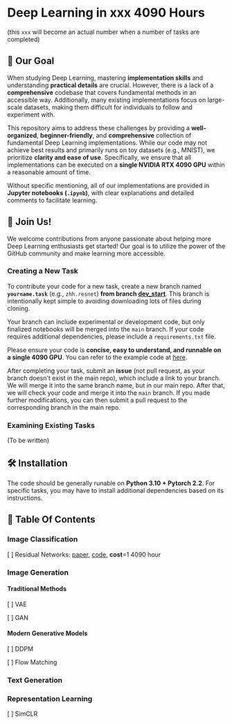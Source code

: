 # Deep Learning in xxx 4090 Hours  

(this `xxx` will become an actual number when a number of tasks are completed)

## 🎯 Our Goal  

When studying Deep Learning, mastering **implementation skills** and understanding **practical details** are crucial. However, there is a lack of a **comprehensive** codebase that covers fundamental methods in an accessible way. Additionally, many existing implementations focus on large-scale datasets, making them difficult for individuals to follow and experiment with.  

This repository aims to address these challenges by providing a **well-organized**, **beginner-friendly**, and **comprehensive** collection of fundamental Deep Learning implementations. While our code may not achieve best results and primarily runs on toy datasets (e.g., MNIST), we prioritize **clarity and ease of use**. Specifically, we ensure that all implementations can be executed on a **single NVIDIA RTX 4090 GPU** within a reasonable amount of time.  

Without specific mentioning, all of our implementations are provided in **Jupyter notebooks (`.ipynb`)**, with clear explanations and detailed comments to facilitate learning.

## 👫 Join Us!  

We welcome contributions from anyone passionate about helping more Deep Learning enthusiasts get started! Our goal is to utilize the power of the GitHub community and make learning more accessible.  

### Creating a New Task

To contribute your code for a new task, create a new branch named **`yourname.task`** (e.g., `zhh.resnet`) **from branch [dev_start](https://github.com/Hope7Happiness/Deep-Learning/tree/dev_start)**. This branch is intentionally kept simple to avoiding downloading lots of files during cloning.

Your branch can include experimental or development code, but only finalized notebooks will be merged into the `main` branch. If your code requires additional dependencies, please include a `requirements.txt` file.

Please ensure your code is **concise, easy to understand, and runnable on a single 4090 GPU**. You can refer to the example code at [here](TODO). 

After completing your task, submit an **issue** (not pull request, as your branch doesn't exist in the main repo), which include a link to your branch. We will merge it into the same branch name, but in our main repo. After that, we will check your code and merge it into the `main` branch. If you made further modifications, you can then submit a pull request to the corresponding branch in the main repo.

### Examining Existing Tasks

(To be written)

## 🛠️ Installation

The code should be generally runable on **Python 3.10 + Pytorch 2.2**. For specific tasks, you may have to install additional dependencies based on its instructions.

## 📖 Table Of Contents

### Image Classification

[ ] Residual Networks: [paper](...), [code](...), **cost**=1 4090 hour

### Image Generation

#### Traditional Methods

[ ] VAE

[ ] GAN

#### Modern Generative Models

[ ] DDPM

[ ] Flow Matching

### Text Generation

### Representation Learning

[ ] SimCLR
